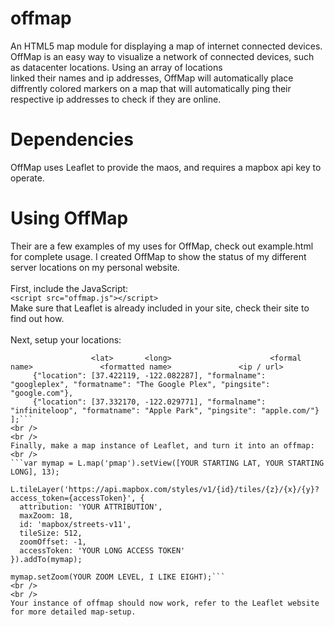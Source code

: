 # offmap
An HTML5 map module for displaying a map of internet connected devices.
OffMap is an easy way to visualize a network of connected devices, such as datacenter locations. Using an array of locations <br />
linked their names and ip addresses, OffMap will automatically place diffrently colored markers on a map that will automatically ping their respective ip addresses to check if they are online.

# Dependencies
OffMap uses Leaflet to provide the maos, and requires a mapbox api key to operate.

# Using OffMap
Their are a few examples of my uses for OffMap, check out example.html for complete usage. I created OffMap to show the status of my different server locations on my personal website.<br />
<br />
First, include the JavaScript: <br />
```<script src="offmap.js"></script>``` <br />
Make sure that Leaflet is already included in your site, check their site to find out how.
<br /><br />
Next, setup your locations:<br />
```var pinglist = [
                  <lat>       <long>                      <formal name>               <formatted name>               <ip / url>  
     {"location": [37.422119, -122.082287], "formalname": "googleplex", "formatname": "The Google Plex", "pingsite": "google.com"},   
     {"location": [37.332170, -122.029771], "formalname": "infiniteloop", "formatname": "Apple Park", "pingsite": "apple.com/"}   
];```
<br />
<br />
Finally, make a map instance of Leaflet, and turn it into an offmap: <br />
```var mymap = L.map('pmap').setView([YOUR STARTING LAT, YOUR STARTING LONG], 13);

L.tileLayer('https://api.mapbox.com/styles/v1/{id}/tiles/{z}/{x}/{y}?access_token={accessToken}', {
  attribution: 'YOUR ATTRIBUTION',
  maxZoom: 18,
  id: 'mapbox/streets-v11',
  tileSize: 512,
  zoomOffset: -1,
  accessToken: 'YOUR LONG ACCESS TOKEN'
}).addTo(mymap);

mymap.setZoom(YOUR ZOOM LEVEL, I LIKE EIGHT);```
<br />
<br />
Your instance of offmap should now work, refer to the Leaflet website for more detailed map-setup.
